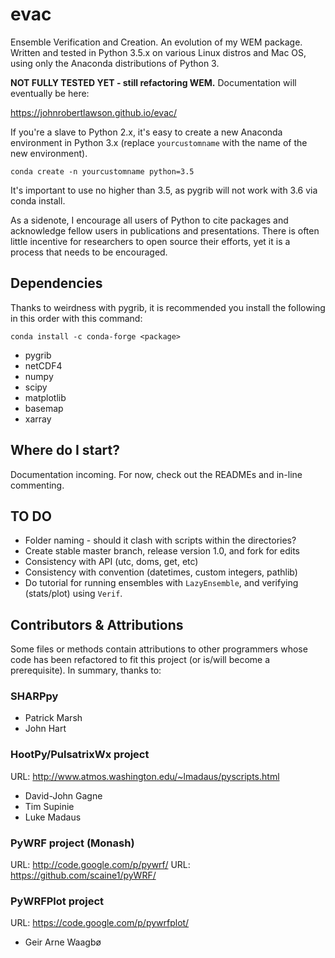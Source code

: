 # **evac**

Ensemble Verification and Creation. An evolution of my WEM package. Written
and tested in Python 3.5.x on various Linux distros and Mac OS, using only
the Anaconda distributions of Python 3.

**NOT FULLY TESTED YET - still refactoring WEM.**
Documentation will eventually be here:

https://johnrobertlawson.github.io/evac/

If you're a slave to Python 2.x, it's easy to create a new Anaconda environment in
Python 3.x (replace `yourcustomname` with the name of the new environment). 

`conda create -n yourcustomname python=3.5`

It's important to use no higher than 3.5, as pygrib will not work with 3.6 via conda install.

As a sidenote, I encourage all users of Python to cite packages and acknowledge fellow
users in publications and presentations. There is often little incentive for
researchers to open source their efforts, yet it is a process that needs
to be encouraged.

## Dependencies

Thanks to weirdness with pygrib, it is recommended you install the following in this order with this command:

`conda install -c conda-forge <package>`

* pygrib 
* netCDF4
* numpy
* scipy
* matplotlib
* basemap
* xarray

## Where do I start?

Documentation incoming. For now, check out the READMEs and in-line
commenting.

## TO DO
* Folder naming - should it clash with scripts within the directories?
* Create stable master branch, release version 1.0, and fork for edits 
* Consistency with API (utc, doms, get, etc)
* Consistency with convention (datetimes, custom integers, pathlib)
* Do tutorial for running ensembles with `LazyEnsemble`, and
    verifying (stats/plot) using `Verif`.

## Contributors & Attributions

Some files or methods contain attributions to other programmers whose
code has been refactored to fit this project (or is/will become a
prerequisite). In summary, thanks to:

### SHARPpy

* Patrick Marsh
* John Hart

### HootPy/PulsatrixWx project

URL: http://www.atmos.washington.edu/~lmadaus/pyscripts.html

* David-John Gagne
* Tim Supinie
* Luke Madaus

### PyWRF project (Monash)

URL: http://code.google.com/p/pywrf/
URL: https://github.com/scaine1/pyWRF/

### PyWRFPlot project

URL: https://code.google.com/p/pywrfplot/

* Geir Arne Waagbø
